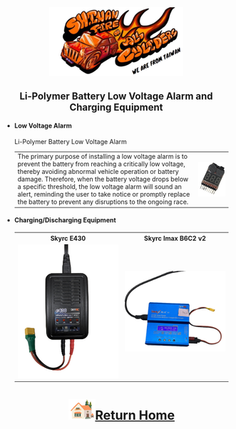 <div align="center"><img src="../../other/img/logo.png" width="300" alt=" logo"></div>

## <div align="center">Li-Polymer Battery Low Voltage Alarm and Charging Equipment</div> 
 - #### Low Voltage Alarm
   Li-Polymer Battery Low Voltage Alarm
   <div align="center">
   <table>
   <tr>
   <td>The primary purpose of installing a low voltage alarm is to prevent the battery from reaching a critically low voltage, thereby avoiding abnormal vehicle operation or battery damage. Therefore, when the battery voltage drops below a specific threshold, the low voltage alarm will sound an alert, reminding the user to take notice or promptly replace the battery to prevent any disruptions to the ongoing race.  
        
   </td>
   <td><img src="./img/low_voltage_alarm.png" width = "500"  alt="low_voltage_alarm" align="center" /></td>
    </tr>
   </table>
   </div>
   
  - #### Charging/Discharging Equipment
      <div align="center">
      <table>
        <tr align="center">
        <th>Skyrc E430</th>
        <th>Skyrc Imax B6C2 v2</th>
        </tr>
        <tr>
        <td><img src="./img/e430.png" width = "300"  alt="Discharging Equipment" /></td>
        <td><img src="./img/B6AC2.png" width = "300"  alt="Discharging Equipment" /></td>
        </tr>

</table>
</div>
      
     
 
# <div align="center">![HOME](../../other/img/Home.png)[Return Home](../../)</div> 
